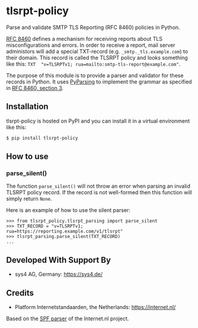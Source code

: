 # tlsrpt-policy

Parse and validate SMTP TLS Reporting (RFC 8460) policies in Python.

[RFC 8460](https://datatracker.ietf.org/doc/html/rfc8460) defines a mechanism for 
receiving reports about TLS misconfigurations and errors. In order to receive a report, 
mail server administors will add a special TXT-record (e.g. `_smtp._tls.example.com`)
to their domain. This record is called the TLSRPT policy and looks something like 
this: `TXT	"v=TLSRPTv1; rua=mailto:smtp-tls-report@example.com"`.

The purpose of this module is to provide a parser and validator for these records in Python.
It uses [PyParsing](https://pypi.org/project/pyparsing/) to implement the grammar as 
specified in [RFC 8460, section 3](https://datatracker.ietf.org/doc/html/rfc8460#section-3).

## Installation

tlsrpt-policy is hosted on PyPI and you can install it in a virtual environment like this:

```bash
$ pip install tlsrpt-policy
```

## How to use

### parse_silent()

The function `parse_silent()` will not throw an error when parsing an invalid TLSRPT policy record.
If the record is not well-formed then this function will simply return `None`.

Here is an example of how to use the silent parser:

```
>>> from tlsrpt_policy.tlsrpt_parsing import parse_silent
>>> TXT_RECORD = "v=TLSRPTv1; rua=https://reporting.example.com/v1/tlsrpt"
>>> tlsrpt_parsing.parse_silent(TXT_RECORD)
...
```

## Developed With Support By

- sys4 AG, Germany: https://sys4.de/

## Credits

- Platform Internetstandaarden, the Netherlands: https://internet.nl/

Based on the [SPF parser](https://github.com/internetstandards/Internet.nl/blob/main/checks/tasks/spf_parser.py) of the Internet.nl project.

